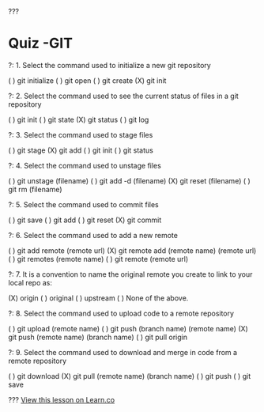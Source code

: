 

???

# Quiz -GIT

?: 1. Select the command used to initialize a new git repository

( ) git initialize
( ) git open
( ) git create
(X) git init

?: 2. Select the command used to see the current status of files in a git repository

( ) git init
( ) git state
(X) git status
( ) git log

?: 3. Select the command used to stage files

( ) git stage
(X) git add
( ) git init
( ) git status

?: 4. Select the command used to unstage files

( ) git unstage (filename)
( ) git add -d (filename)
(X) git reset (filename)
( ) git rm (filename)

?: 5. Select the command used to commit files

( ) git save
( ) git add
( ) git reset
(X) git commit

?: 6. Select the command used to add a new remote

( ) git add remote (remote url)
(X) git remote add (remote name) (remote url)
( ) git remotes (remote name)
( ) git remote (remote url)

?: 7. It is a convention to name the original remote you create to link to your local repo as:

(X) origin
( ) original
( ) upstream
( ) None of the above.

?: 8. Select the command used to upload code to a remote repository

( ) git upload (remote name)
( ) git push (branch name) (remote name)
(X) git push (remote name) (branch name)
( ) git pull origin

?: 9. Select the command used to download and merge in code from a remote repository

( ) git download
(X) git pull (remote name) (branch name)
( ) git push
( ) git save

???
<a href='https://learn.co/lessons/quiz-git' data-visibility='hidden'>View this lesson on Learn.co</a>
